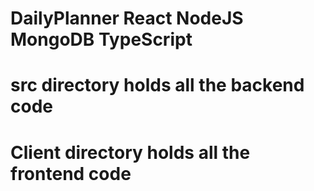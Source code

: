 # DailyPlanner React NodeJS MongoDB TypeScript

# src directory holds all the backend code

# Client directory holds all the frontend code
